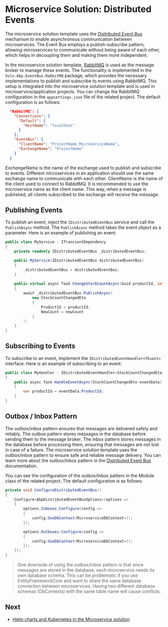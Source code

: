 # Microservice Solution: Distributed Events

The microservice solution template uses the [Distributed Event Bus](../../framework/infrastructure/event-bus/distributed/index.md) mechanism to enable asynchronous communication between microservices. The Event Bus employs a publish-subscribe pattern, allowing microservices to communicate without being aware of each other, which helps in decoupling them and making them more independent.

In the microservice solution template, [RabbitMQ](https://www.rabbitmq.com/) is used as the message broker to manage these events. The functionality is implemented in the `Volo.Abp.EventBus.RabbitMQ` package, which provides the necessary implementations to publish and subscribe to events using RabbitMQ. This setup is integrated into the microservice solution template and is used in microservice/application projects. You can change the RabbitMQ configuration in the `appsettings.json` file of the related project. The default configuration is as follows:

```json
  "RabbitMQ": {
    "Connections": {
      "Default": {
        "HostName": "localhost"
      }
    },
    "EventBus": {
      "ClientName": "ProjectName_MicroserviceName",
      "ExchangeName": "ProjectName"
    }
  }
```

*ExchangeName* is the name of the exchange used to publish and subscribe to events. Different microservices in an application should use the same exchange name to communicate with each other. *ClientName* is the name of the client used to connect to RabbitMQ. It is recommended to use the microservice name as the client name. This way, when a message is published, all clients subscribed to the exchange will receive the message.

## Publishing Events

To publish an event, inject the `IDistributedEventBus` service and call the `PublishAsync` method. The `PublishAsync` method takes the event object as a parameter. Here is an example of publishing an event:

```csharp
public class MyService : ITransientDependency
{
    private readonly IDistributedEventBus _distributedEventBus;

    public MyService(IDistributedEventBus distributedEventBus)
    {
        _distributedEventBus = distributedEventBus;
    }
    
    public virtual async Task ChangeStockCountAsync(Guid productId, int newCount)
    {
        await _distributedEventBus.PublishAsync(
            new StockCountChangedEto
            {
                ProductId = productId,
                NewCount = newCount
            }
        );
    }
}
```

## Subscribing to Events

To subscribe to an event, implement the `IDistributedEventHandler<TEvent>` interface. Here is an example of subscribing to an event:

```csharp
public class MyHandler : IDistributedEventHandler<StockCountChangedEto>, ITransientDependency
{
    public async Task HandleEventAsync(StockCountChangedEto eventData)
    {
        var productId = eventData.ProductId;
    }
}
```

## Outbox / Inbox Pattern

The outbox/inbox pattern ensures that messages are delivered safely and reliably. The outbox pattern stores messages in the database before sending them to the message broker. The inbox pattern stores messages in the database before processing them, ensuring that messages are not lost in case of a failure. The microservice solution template uses the outbox/inbox pattern to ensure safe and reliable message delivery. You can learn more about the outbox/inbox pattern in the [Distributed Event Bus](../../framework/infrastructure/event-bus/distributed/index.md#outbox--inbox-for-transactional-events) documentation.

You can see the configuration of the outbox/inbox pattern in the Module class of the related project. The default configuration is as follows:

```csharp
private void ConfigureDistributedEventBus()
{
    Configure<AbpDistributedEventBusOptions>(options =>
    {
        options.Inboxes.Configure(config =>
        {
            config.UseDbContext<MicroserviceDbContext>();
        });

        options.Outboxes.Configure(config =>
        {
            config.UseDbContext<MicroserviceDbContext>();
        });
    });
}
```

> One downside of using the outbox/inbox pattern is that since messages are stored in the database, each microservice needs its own database schema. This can be problematic if you use EntityFrameworkCore and want to share the same database connection between microservices. Having two different database schemas (DbContexts) with the same table name will cause conflicts.

## Next

* [Helm charts and Kubernetes in the Microservice solution](helm-charts-and-kubernetes.md)
